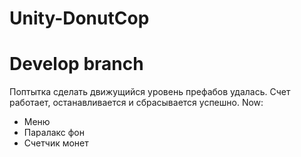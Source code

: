 # Unity-DonutCop  
# Develop branch  
Поптытка сделать движущийся уровень префабов удалась.
Счет работает, останавливается и сбрасывается успешно.
Now:
  - Меню
  - Паралакс фон
  - Счетчик монет
